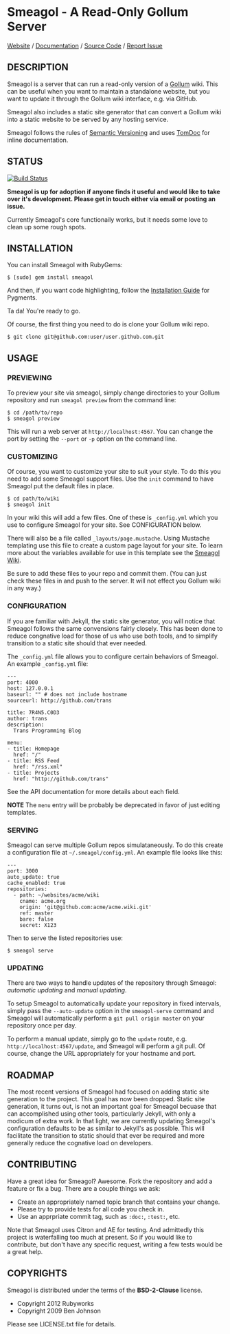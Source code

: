 Smeagol - A Read-Only Gollum Server
===================================

[Website](http://rubyworks.github.com/smeagol) /
[Documentation](http://rubydoc.info/rubyworks/smeagol) /
[Source Code](http://github.com/rubyworks/smeagol) /
[Report Issue](http://github.com/rubyworks/smeagol/issues)


## DESCRIPTION

Smeagol is a server that can run a read-only version of a
[Gollum](http://github.com/github/gollum) wiki. This can be useful when you
want to maintain a standalone website, but you want to update it through
the Gollum wiki interface, e.g. via GitHub.

Smeagol also includes a static site generator that can convert
a Gollum wiki into a static website to be served by any hosting
service. 

Smeagol follows the rules of [Semantic Versioning](http://semver.org/) and uses
[TomDoc](http://tomdoc.org/) for inline documentation.


## STATUS

[![Build Status](https://secure.travis-ci.org/rubyworks/smeagol.png)](http://travis-ci.org/rubyworks/smeagol)

**Smeagol is up for adoption if anyone finds it useful and would like to take over
it's development. Please get in touch either via email or posting an issue.**

Currently Smeagol's core functionaily works, but it needs some love to clean up
some rough spots.


## INSTALLATION

You can install Smeagol with RubyGems:

    $ [sudo] gem install smeagol

And then, if you want code highlighting, follow the
[Installation Guide](http://pygments.org/docs/installation) for Pygments.

Ta da! You're ready to go.

Of course, the first thing you need to do is clone your Gollum wiki repo.

    $ git clone git@github.com:user/user.github.com.git


## USAGE

### PREVIEWING

To preview your site via smeagol, simply change directories to your Gollum repository
and run `smeagol preview` from the command line:

    $ cd /path/to/repo
    $ smeagol preview

This will run a web server at `http://localhost:4567`. You can change the port
by setting the `--port` or `-p` option on the command line.

### CUSTOMIZING

Of course, you want to customize your site to suit your style. To do this you
need to add some Smeagol support files. Use the `init` command to have Smeagol
put the default files in place.

    $ cd path/to/wiki
    $ smeagol init

In your wiki this will add a few files. One of these is `_config.yml` which you
use to configure Smeagol for your site. See CONFIGURATION below.

There will also be a file called `_layouts/page.mustache`. Using Mustache templating
use this file to create a custom page layout for your site. To learn more
about the variables available for use in this template see
the [Smeagol Wiki](http://github.com/rubyworks/smeagol/wiki).

Be sure to add these files to your repo and commit them. (You can just check
these files in and push to the server. It will not effect you Gollum
wiki in any way.)

### CONFIGURATION

If you are familiar with Jekyll, the static site generator, you will notice 
that Smeagol follows the same convensions fairly closely. This has been done
to reduce congnative load for those of us who use both tools, and to simplify
transition to a static site should that ever needed.

The `_config.yml` file allows you to configure certain behaviors of Smeagol.
An example `_config.yml` file:

    ---
    port: 4000
    host: 127.0.0.1
    baseurl: "" # does not include hostname
    sourceurl: http://github.com/trans

    title: 7R4N5.C0D3
    author: trans
    description:
      Trans Programming Blog

    menu:
    - title: Homepage
      href: "/"
    - title: RSS Feed
      href: "/rss.xml"
    - title: Projects
      href: "http://github.com/trans"

See the API documentation for more details about each field.

**NOTE** The `menu` entry will be probably be deprecated in favor of just
editing templates.

### SERVING 

Smeagol can serve multiple Gollum repos simulataneously. To do this
create a configuration file at `~/.smeagol/config.yml`. An example file
looks like this:

    ---
    port: 3000
    auto_update: true
    cache_enabled: true
    repositories:
      - path: ~/websites/acme/wiki
        cname: acme.org
        origin: 'git@github.com:acme/acme.wiki.git'
        ref: master
        bare: false
        secret: X123

Then to serve the listed repositories use:

    $ smeagol serve

### UPDATING

There are two ways to handle updates of the repository through Smeagol: 
*automatic updating* and *manual updating*.

To setup Smeagol to automatically update your repository in fixed intervals,
simply pass the `--auto-update` option in the `smeagol-serve` command and Smeagol
will automatically perform a `git pull origin master` on your repository once
per day.

To perform a manual update, simply go to the `update` route, e.g. `http://localhost:4567/update`,
and Smeagol will perform a git pull. Of course, change the URL appropriately
for your hostname and port.


## ROADMAP

The most recent versions of Smeagol had focused on adding static site generation
to the project. This goal has now been dropped. Static site generation, it turns 
out, is not an important goal for Smeagol becuase that can accomplished using
other tools, particularly Jekyll, with only a modicum of extra work. In that
light, we are currently updating Smeagol's configuration defaults to be as
similar to Jekyll's as possible. This will facilitate the transition to static
should that ever be required and more generally reduce the cognative load on
developers.


## CONTRIBUTING

Have a great idea for Smeagol? Awesome. Fork the repository and add a feature
or fix a bug. There are a couple things we ask:

* Create an appropriately named topic branch that contains your change.
* Please try to provide tests for all code you check in.
* Use an apprpriate commit tag, such as `:doc:`, `:test:`, etc.

Note that Smeagol uses Citron and AE for testing. And admittedly this project
is waterfalling too much at present. So if you would like to contribute, but
don't have any specific request, writing a few tests would be a great help.


## COPYRIGHTS

Smeagol is distributed under the terms of the **BSD-2-Clause** license.

* Copyright 2012 Rubyworks
* Copyright 2009 Ben Johnson

Please see LICENSE.txt file for details.

